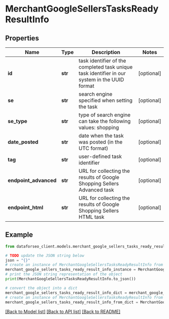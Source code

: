 # MerchantGoogleSellersTasksReadyResultInfo


## Properties

Name | Type | Description | Notes
------------ | ------------- | ------------- | -------------
**id** | **str** | task identifier of the completed task unique task identifier in our system in the UUID format | [optional] 
**se** | **str** | search engine specified when setting the task | [optional] 
**se_type** | **str** | type of search engine can take the following values: shopping | [optional] 
**date_posted** | **str** | date when the task was posted (in the UTC format) | [optional] 
**tag** | **str** | user-defined task identifier | [optional] 
**endpoint_advanced** | **str** | URL for collecting the results of Google Shopping Sellers Advanced task | [optional] 
**endpoint_html** | **str** | URL for collecting the results of Google Shopping Sellers HTML task | [optional] 

## Example

```python
from dataforseo_client.models.merchant_google_sellers_tasks_ready_result_info import MerchantGoogleSellersTasksReadyResultInfo

# TODO update the JSON string below
json = "{}"
# create an instance of MerchantGoogleSellersTasksReadyResultInfo from a JSON string
merchant_google_sellers_tasks_ready_result_info_instance = MerchantGoogleSellersTasksReadyResultInfo.from_json(json)
# print the JSON string representation of the object
print(MerchantGoogleSellersTasksReadyResultInfo.to_json())

# convert the object into a dict
merchant_google_sellers_tasks_ready_result_info_dict = merchant_google_sellers_tasks_ready_result_info_instance.to_dict()
# create an instance of MerchantGoogleSellersTasksReadyResultInfo from a dict
merchant_google_sellers_tasks_ready_result_info_from_dict = MerchantGoogleSellersTasksReadyResultInfo.from_dict(merchant_google_sellers_tasks_ready_result_info_dict)
```
[[Back to Model list]](../README.md#documentation-for-models) [[Back to API list]](../README.md#documentation-for-api-endpoints) [[Back to README]](../README.md)


